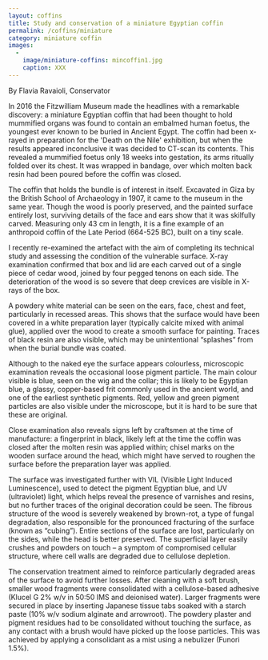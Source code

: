 ```yaml
---
layout: coffins
title: Study and conservation of a miniature Egyptian coffin
permalink: /coffins/miniature
category: miniature coffin
images:
  -
    image/miniature-coffins: mincoffin1.jpg
    caption: XXX
---
```

By Flavia Ravaioli, Conservator

In 2016 the Fitzwilliam Museum made the headlines with a remarkable discovery: a miniature Egyptian coffin that had been thought to hold mummified organs was found to contain an embalmed human foetus, the youngest ever known to be buried in Ancient Egypt. The coffin had been x-rayed in preparation for the 'Death on the Nile' exhibition, but when the results appeared inconclusive it was decided to CT-scan its contents. This revealed a mummified foetus only 18 weeks into gestation, its arms ritually folded over its chest. It was wrapped in bandage, over which molten back resin had been poured before the coffin was closed.

The coffin that holds the bundle is of interest in itself. Excavated in Giza by the British School of Archaeology in 1907, it came to the museum in the same year. Though the wood is poorly preserved, and the painted surface entirely lost, surviving details of the face and ears show that it was skilfully carved. Measuring only 43 cm in length, it is a fine example of an anthropoid coffin of the Late Period (664-525 BC), built on a tiny scale.

I recently re-examined the artefact with the aim of completing its technical study and assessing the condition of the vulnerable surface. X-ray examination confirmed that box and lid are each carved out of a single piece of cedar wood, joined by four pegged tenons on each side. The deterioration of the wood is so severe that deep crevices are visible in X-rays of the box.

A powdery white material can be seen on the ears, face, chest and feet, particularly in recessed areas. This shows that the surface would have been covered in a white preparation layer (typically calcite mixed with animal glue), applied over the wood to create a smooth surface for painting. Traces of black resin are also visible, which may be unintentional “splashes” from when the burial bundle was coated.

Although to the naked eye the surface appears colourless, microscopic examination reveals the occasional loose pigment particle. The main colour visible is blue, seen on the wig and the collar; this is likely to be Egyptian blue, a glassy, copper-based frit commonly used in the ancient world, and one of the earliest synthetic pigments. Red, yellow and green pigment particles are also visible under the microscope, but it is hard to be sure that these are original.

Close examination also reveals signs left by craftsmen at the time of manufacture: a fingerprint in black, likely left at the time the coffin was closed after the molten resin was applied within; chisel marks on the wooden surface around the head, which might have served to roughen the surface before the preparation layer was applied.

The surface was investigated further with VIL (Visible Light Induced Luminescence), used to detect the pigment Egyptian blue, and UV (ultraviolet) light, which helps reveal the presence of varnishes and resins, but no further traces of the original decoration could be seen. The fibrous structure of the wood is severely weakened by brown-rot, a type of fungal degradation, also responsible for the pronounced fracturing of the surface (known as “cubing”). Entire sections of the surface are lost, particularly on the sides, while the head is better preserved. The superficial layer easily crushes and powders on touch – a symptom of compromised cellular structure, where cell walls are degraded due to cellulose depletion.

The conservation treatment aimed to reinforce particularly degraded areas of the surface to avoid further losses. After cleaning with a soft brush, smaller wood fragments were consolidated with a cellulose-based adhesive (Klucel G 2% w/v in 50:50 IMS and deionised water). Larger fragments were secured in place by inserting Japanese tissue tabs soaked with a starch paste (10% w/v sodium alginate and arrowroot). The powdery plaster and pigment residues had to be consolidated without touching the surface, as any contact with a brush would have picked up the loose particles. This was achieved by applying a consolidant as a mist using a nebulizer (Funori 1.5%).
